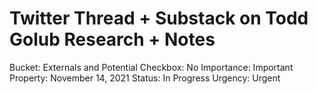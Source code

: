 # Twitter Thread + Substack on Todd Golub Research + Notes

Bucket: Externals and Potential
Checkbox: No
Importance: Important
Property: November 14, 2021
Status: In Progress
Urgency: Urgent